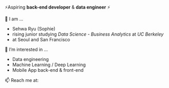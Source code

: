 
⚡Aspiring **back-end developer** & **data engineer** ⚡



👯 I am ...

- Sehwa Ryu (Sophie)
- rising junior studying *Data Science - Business Analytics* at *UC Berkeley*
- at Seoul and San Francisco



🌱 I’m interested in ...

- Data engineering
- Machine Learning / Deep Learning
- Mobile App back-end & front-end



📫 Reach me at: